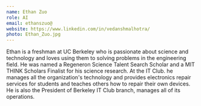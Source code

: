 ```yaml
---
name: Ethan Zuo
role: AI
email: ethanszuo@
website: https://www.linkedin.com/in/vedanshmalhotra/
photo: Ethan_Zuo.jpg
---
```

Ethan is a freshman at UC Berkeley who is passionate about science and technology and loves using them to solving problems in the engineering field. He was named a Regeneron Science Talent Search Scholar and a MIT THINK Scholars Finalist for his science research.  At the IT Club. he manages all the organization's technology and provides electronics repair services for students and teaches others how to repair their own devices. He is also the President of Berkeley IT Club branch, manages all of its operations.  
